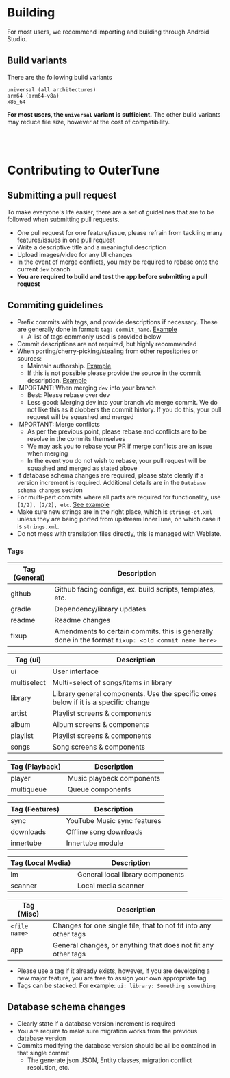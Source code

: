 # Building

For most users, we recommend importing and building through Android Studio.

## Build variants

There are the following build variants

```
universal (all architectures)
arm64 (arm64-v8a)
x86_64
```

**For most users, the `universal` variant is sufficient.** The other build variants may reduce file size, however at the
cost of compatibility.

<br/><br/>

# Contributing to OuterTune

## Submitting a pull request

To make everyone's life easier, there are a set of guidelines that are to be followed when submitting pull requests.

- One pull request for one feature/issue, please refrain from tackling many features/issues in one pull request
- Write a descriptive title and a meaningful description
- Upload images/video for any UI changes
- In the event of merge conflicts, you may be required to rebase onto the current `dev` branch
- **You are required to build and test the app before submitting a pull request**

## Commiting guidelines

- Prefix commits with tags, and provide descriptions if necessary. These are generally done in format:
  `tag: commit_name`. [Example](https://github.com/DD3Boh/OuterTune/commit/798e8366227dd2cc38355224c733dbf7e8ffcee0)
    - A list of tags commonly used is provided below
- Commit descriptions are not required, but highly recommended
- When porting/cherry-picking/stealing from other repositories or sources:
    - Maintain
      authorship. [Example](https://github.com/DD3Boh/OuterTune/commit/b0dc59682190b41f0200e9df5174322acaa3d40d)
    - If this is not possible please provide the source in the commit
      description. [Example](https://github.com/DD3Boh/OuterTune/pull/59/commits/e40325dd86ac2c30347cfd4f9e92bbf15a0d0c82)
- IMPORTANT: When merging `dev` into your branch
    - Best: Please rebase over dev
    - Less good: Merging dev into your branch via merge commit. We do not like this as it clobbers the commit history.
      If you do this, your pull request will be squashed and merged
- IMPORTANT: Merge conflicts
    - As per the previous point, please rebase and conflicts are to be resolve in the commits themselves
    - We may ask you to rebase your PR if merge conflicts are an issue when merging
    - In the event you do not wish to rebase, your pull request will be squashed and merged as stated above
- If database schema changes are required, please state clearly if a version increment is required. Additional details
  are in the `Database schema changes` section
- For multi-part commits where all parts are required for functionality, use
  `[1/2], [2/2], etc`. [See example](https://github.com/DD3Boh/OuterTune/pull/59/commits)
- Make sure new strings are in the right place, which is `strings-ot.xml` unless they are being ported from upstream InnerTune, on which case it is `strings.xml`.
- Do not mess with translation files directly, this is managed with Weblate.

### Tags

| Tag (General) | Description                                                                                         |
|---------------|-----------------------------------------------------------------------------------------------------|
| github        | Github facing configs, ex. build scripts, templates, etc.                                           |
| gradle        | Dependency/library updates                                                                          |
| readme        | Readme changes                                                                                      |
| fixup         | Amendments to certain commits. this is generally done in the format `fixup: <old commit name here>` |

| Tag (ui)    | Description                                                                        |
|-------------|------------------------------------------------------------------------------------|
| ui          | User interface                                                                     |
| multiselect | Multi-select of songs/items in library                                             |
| library     | Library general components. Use the specific ones below if it is a specific change |
| artist      | Playlist screens & components                                                      |
| album       | Album screens & components                                                         |
| playlist    | Playlist screens & components                                                      |
| songs       | Song screens & components                                                          |

| Tag (Playback) | Description               |
|----------------|---------------------------|
| player         | Music playback components | 
| multiqueue     | Queue components          |

| Tag (Features) | Description                 |
|----------------|-----------------------------|
| sync           | YouTube Music sync features |
| downloads      | Offline song downloads      |
| innertube      | Innertube module            |

| Tag (Local Media) | Description                      |
|-------------------|----------------------------------|
| lm                | General local library components | 
| scanner           | Local media scanner              |

| Tag (Misc)    | Description                                                      |
|---------------|------------------------------------------------------------------|
| `<file name>` | Changes for one single file, that to not fit into any other tags |
| app           | General changes, or anything that does not fit any other tags    |

- Please use a tag if it already exists, however, if you are developing a new major feature, you are free to assign your
  own appropriate tag
- Tags can be stacked. For example: `ui: library: Something something`

## Database schema changes

- Clearly state if a database version increment is required
- You are require to make sure migration works from the previous database version
- Commits modifying the database version should be all be contained in that single commit
    - The generate json JSON, Entity classes, migration conflict resolution, etc.
